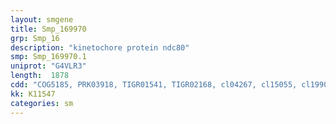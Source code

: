 ```yaml
---
layout: smgene
title: Smp_169970
grp: Smp_16
description: "kinetochore protein ndc80"
smp: Smp_169970.1
uniprot: "G4VLR3"
length:  1878
cdd: "COG5185, PRK03918, TIGR01541, TIGR02168, cl04267, cl15055, cl19901, cl21593, pfam01576, pfam03801, pfam06810, pfam12725"
kk: K11547
categories: sm
---
```

